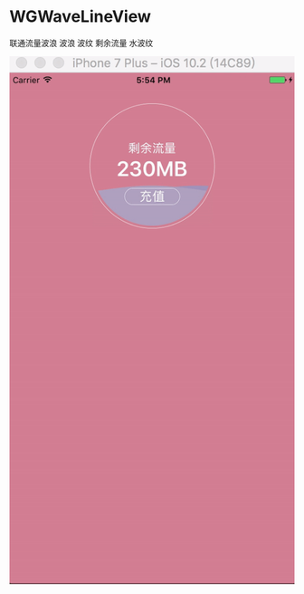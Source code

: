 # WGWaveLineView
联通流量波浪 波浪 波纹 剩余流量 水波纹

![image](https://github.com/guoyutao/WGWaveLineView/blob/master/ezgif.com-video-to-gif.gif) 
